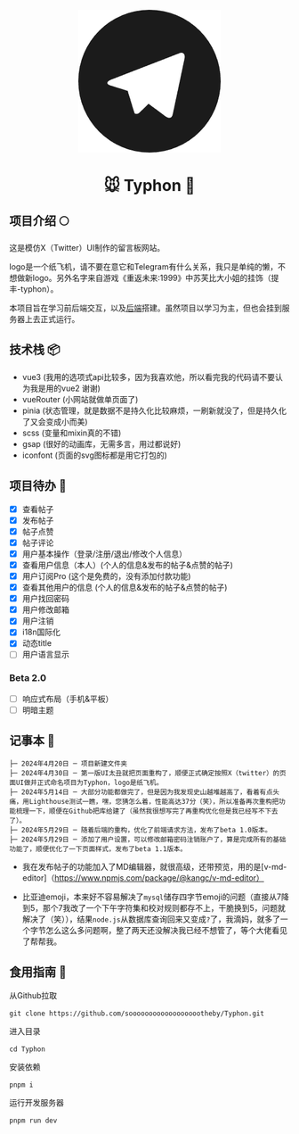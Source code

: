 <p align="center">
<img style="text-align:center;" src="https://raw.githubusercontent.com/sooooooooooooooooootheby/Typhon/main/logo.png" />
</p>
<h1 align="center" style="color: #1B1B1B">🐭 Typhon 🐹</h1>

## 项目介绍 🌕
这是模仿X（Twitter）UI制作的留言板网站。

logo是一个纸飞机，请不要在意它和Telegram有什么关系，我只是单纯的懒，不想做新logo。另外名字来自游戏《重返未来:1999》中苏芙比大小姐的挂饰（提丰-typhon）。

本项目旨在学习前后端交互，以及[后端](https://github.com/sooooooooooooooooootheby/Typhon-back-end)搭建。虽然项目以学习为主，但也会挂到服务器上去正式运行。

## 技术栈 📦
- vue3 (我用的选项式api比较多，因为我喜欢他，所以看完我的代码请不要认为我是用的vue2 谢谢)
- vueRouter (小网站就做单页面了)
- pinia (状态管理，就是数据不是持久化比较麻烦，一刷新就没了，但是持久化了又会变成小而美)
- scss (变量和mixin真的不错)
- gsap (很好的动画库，无需多言，用过都说好)
- iconfont (页面的svg图标都是用它打包的)

## 项目待办 📓
- [x] 查看帖子
- [x] 发布帖子
- [x] 帖子点赞
- [x] 帖子评论
- [x] 用户基本操作（登录/注册/退出/修改个人信息）
- [x] 查看用户信息（本人）(个人的信息&发布的帖子&点赞的帖子)
- [x] 用户订阅Pro (这个是免费的，没有添加付款功能)
- [x] 查看其他用户的信息 (个人的信息&发布的帖子&点赞的帖子)
- [x] 用户找回密码
- [x] 用户修改邮箱
- [x] 用户注销
- [x] i18n国际化
- [X] 动态title
- [ ] 用户语言显示

### Beta 2.0
- [ ] 响应式布局（手机&平板）
- [ ] 明暗主题

## 记事本 📖
```
├─ 2024年4月20日 ─ 项目新建文件夹
├─ 2024年4月30日 ─ 第一版UI太丑就把页面重构了，顺便正式确定按照X（twitter）的页面UI做并正式命名项目为Typhon，logo是纸飞机。
├─ 2024年5月14日 ─ 大部分功能都做完了，但是因为我发现史山越堆越高了，看着有点头痛，用Lighthouse测试一瞧，嘿，您猜怎么着，性能高达37分（笑），所以准备再次重构把功能梳理一下，顺便在Github把库给建了（虽然我很想写完了再重构优化但是我已经写不下去了）。
├─ 2024年5月29日 ─ 随着后端的重构，优化了前端请求方法，发布了beta 1.0版本。
├─ 2024年5月29日 ─ 添加了用户设置，可以修改邮箱密码注销账户了，算是完成所有的基础功能了，顺便优化了一下页面样式，发布了beta 1.1版本。
```

- 我在发布帖子的功能加入了MD编辑器，就很高级，还带预览，用的是[v-md-editor]（https://www.npmjs.com/package/@kangc/v-md-editor）

- 比亚迪emoji，本来好不容易解决了`mysql`储存四字节emoji的问题（直接从7降到5，那个7我改了一个下午字符集和校对规则都存不上，干脆换到5，问题就解决了（笑）），结果`node.js`从数据库查询回来又变成`?`了，我滴妈，就多了一个字节怎么这么多问题啊，整了两天还没解决我已经不想管了，等个大佬看见了帮帮我。

## 食用指南 🍬
从Github拉取
```
git clone https://github.com/sooooooooooooooooootheby/Typhon.git
```

进入目录
```
cd Typhon
```

安装依赖
```
pnpm i
```

运行开发服务器
```
pnpm run dev
```

